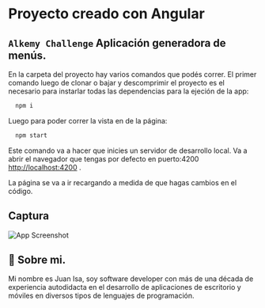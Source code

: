 
# Proyecto creado con Angular
## `Alkemy Challenge` Aplicación generadora de menús.

En la carpeta del proyecto hay varios comandos que podés correr. 
El primer comando luego de clonar o bajar y descomprimir el proyecto es el necesario para instarlar todas las dependencias para la ejeción de la app:

```bash
  npm i
```
Luego para poder correr la vista en de la página:

```bash
  npm start
```

Este comando va a hacer que inicies un servidor de desarrollo local.
Va a abrir el navegador que tengas por defecto en puerto:4200 [http://localhost:4200](http://localhost:4200) .

La página se va a ir recargando a medida de que hagas cambios en el código.

## Captura

![App Screenshot](./assets/2022-10-16-09-52-15.gif)


## 🚀 Sobre mi.
Mi nombre es Juan Isa, soy software developer con más de una década de experiencia 
autodidacta en el desarrollo de aplicaciones de escritorio y móviles en diversos tipos de lenguajes de programación.

